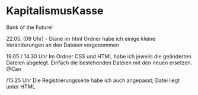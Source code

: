 # KapitalismusKasse
Bank of the Future!


22.05. (09 Uhr) - Diane
im html Ordner habe ich einige kleine Veränderungen an den Dateien vorgenommen

19.05 / 14.30 Uhr
Im Ordner CSS und HTML habe ich jeweils die geänderten Dateien abgelegt.
Einfach die bestehenden Dateien mit den neuen ersetzen.
@Can

/15.25 Uhr
Die Registrierungsseite habe ich auch angepasst; Datei liegt unter HTML
